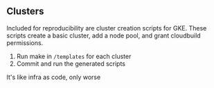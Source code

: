 ## Clusters

Included for reproducibility are cluster creation scripts for GKE. These scripts create a basic cluster, add a node pool, and grant cloudbuild permissions.

1. Run make in `/templates` for each cluster
1. Commit and run the generated scripts

It's like infra as code, only worse
